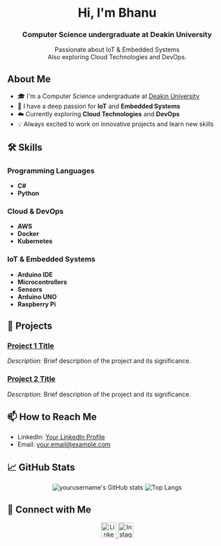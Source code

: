 <div align="center">
  <h1>Hi, I'm Bhanu</h1>
  <h3>Computer Science undergraduate at Deakin University</h3>
  <p>Passionate about IoT & Embedded Systems<br>Also exploring Cloud Technologies and DevOps.</p>
</div>

## About Me

- 🎓 I'm a Computer Science undergraduate at [Deakin University](https://www.deakin.edu.au/)
- 🌟 I have a deep passion for **IoT** and **Embedded Systems**
- ☁️ Currently exploring **Cloud Technologies** and **DevOps**
- 💡 Always excited to work on innovative projects and learn new skills

## 🛠️ Skills

### Programming Languages
- **C#**
- **Python**

### Cloud & DevOps
- **AWS**
- **Docker**
- **Kubernetes**

### IoT & Embedded Systems
- **Arduino IDE**
- **Microcontrollers**
- **Sensors**
- **Arduino UNO**
- **Raspberry Pi**

## 🚀 Projects

### [Project 1 Title](https://github.com/yourusername/project1)
*Description:* Brief description of the project and its significance.

### [Project 2 Title](https://github.com/yourusername/project2)
*Description:* Brief description of the project and its significance.

## 📫 How to Reach Me

- LinkedIn: [Your LinkedIn Profile](https://www.linkedin.com/in/yourusername)
- Email: [your.email@example.com](mailto:your.email@example.com)

## 📈 GitHub Stats

<p align="center">
  <img src="https://github-readme-stats.vercel.app/api?username=yourusername&show_icons=true&theme=dracula" alt="yourusername's GitHub stats" />
  <img src="https://github-readme-stats.vercel.app/api/top-langs/?username=yourusername&layout=compact&theme=dracula" alt="Top Langs" />
</p>

## 🔗 Connect with Me

<p align="center">
  <a href="https://www.linkedin.com/in/yourusername" target="_blank">
    <img src="https://img.shields.io/static/v1?message=LinkedIn&logo=linkedin&label=&color=0A66C2&logoColor=white&labelColor=&style=for-the-badge" height="35" alt="LinkedIn logo" />
  </a>
  <a href="https://www.instagram.com/bhanupratapx/" target="_blank">
    <img src="https://img.shields.io/static/v1?message=Instagram&logo=instagram&label=&color=E4405F&logoColor=white&labelColor=&style=for-the-badge" height="35" alt="Instagram logo" />
  </a>
</p>
